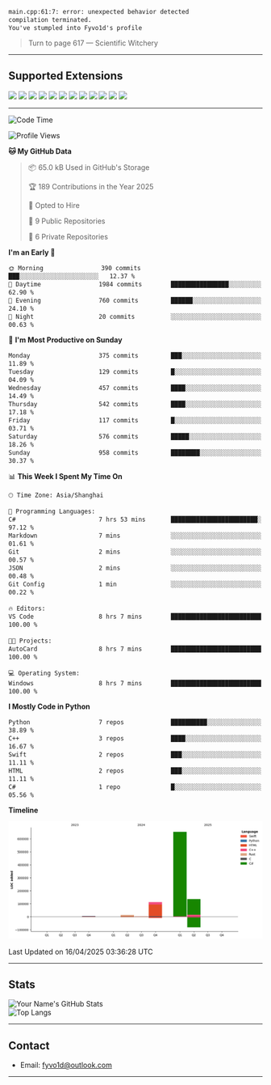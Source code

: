 ```
main.cpp:61:7: error: unexpected behavior detected
compilation terminated.
You've stumpled into Fyvo1d's profile
```

> Turn to page 617 — Scientific Witchery

---

## Supported Extensions

<p align="left">
  <img src="https://cdn.jsdelivr.net/gh/devicons/devicon/icons/cplusplus/cplusplus-original.svg" height="40" />
  <img src="https://cdn.jsdelivr.net/gh/devicons/devicon/icons/csharp/csharp-original.svg" height="40" />
  <img src="https://cdn.jsdelivr.net/gh/devicons/devicon/icons/python/python-original.svg" height="40" />
  <img src="https://cdn.jsdelivr.net/gh/devicons/devicon/icons/swift/swift-original.svg" height="40" />
  <img src="https://cdn.jsdelivr.net/gh/devicons/devicon/icons/git/git-original.svg" height="40" />
  <img src="https://cdn.jsdelivr.net/gh/devicons/devicon/icons/vscode/vscode-original.svg" height="40" />
  <img src="https://www.vulkan.org/user/themes/vulkan/images/logo/vulkan-logo.svg" height="40" />
  <img src="https://cdn.jsdelivr.net/gh/devicons/devicon/icons/opengl/opengl-original.svg" height="40" />
  <img src="https://cdn.jsdelivr.net/gh/devicons/devicon/icons/pytorch/pytorch-original.svg" height="40" />
  <img src="https://cdn.jsdelivr.net/gh/devicons/devicon/icons/unity/unity-original.svg" height="40" />
  <img src="https://cdn.jsdelivr.net/gh/devicons/devicon/icons/unrealengine/unrealengine-original.svg" height="40" />
  <img src="https://cdn.jsdelivr.net/gh/devicons/devicon/icons/cmake/cmake-original.svg" height="40" />
</p>


---

<!--START_SECTION:waka-->
![Code Time](http://img.shields.io/badge/Code%20Time-8%20hrs%2040%20mins-blue)

![Profile Views](http://img.shields.io/badge/Profile%20Views-75-blue)

**🐱 My GitHub Data** 

> 📦 65.0 kB Used in GitHub's Storage 
 > 
> 🏆 189 Contributions in the Year 2025
 > 
> 💼 Opted to Hire
 > 
> 📜 9 Public Repositories 
 > 
> 🔑 6 Private Repositories 
 > 
**I'm an Early 🐤** 

```text
🌞 Morning                390 commits         ███░░░░░░░░░░░░░░░░░░░░░░   12.37 % 
🌆 Daytime                1984 commits        ████████████████░░░░░░░░░   62.90 % 
🌃 Evening                760 commits         ██████░░░░░░░░░░░░░░░░░░░   24.10 % 
🌙 Night                  20 commits          ░░░░░░░░░░░░░░░░░░░░░░░░░   00.63 % 
```
📅 **I'm Most Productive on Sunday** 

```text
Monday                   375 commits         ███░░░░░░░░░░░░░░░░░░░░░░   11.89 % 
Tuesday                  129 commits         █░░░░░░░░░░░░░░░░░░░░░░░░   04.09 % 
Wednesday                457 commits         ████░░░░░░░░░░░░░░░░░░░░░   14.49 % 
Thursday                 542 commits         ████░░░░░░░░░░░░░░░░░░░░░   17.18 % 
Friday                   117 commits         █░░░░░░░░░░░░░░░░░░░░░░░░   03.71 % 
Saturday                 576 commits         █████░░░░░░░░░░░░░░░░░░░░   18.26 % 
Sunday                   958 commits         ████████░░░░░░░░░░░░░░░░░   30.37 % 
```


📊 **This Week I Spent My Time On** 

```text
🕑︎ Time Zone: Asia/Shanghai

💬 Programming Languages: 
C#                       7 hrs 53 mins       ████████████████████████░   97.12 % 
Markdown                 7 mins              ░░░░░░░░░░░░░░░░░░░░░░░░░   01.61 % 
Git                      2 mins              ░░░░░░░░░░░░░░░░░░░░░░░░░   00.57 % 
JSON                     2 mins              ░░░░░░░░░░░░░░░░░░░░░░░░░   00.48 % 
Git Config               1 min               ░░░░░░░░░░░░░░░░░░░░░░░░░   00.22 % 

🔥 Editors: 
VS Code                  8 hrs 7 mins        █████████████████████████   100.00 % 

🐱‍💻 Projects: 
AutoCard                 8 hrs 7 mins        █████████████████████████   100.00 % 

💻 Operating System: 
Windows                  8 hrs 7 mins        █████████████████████████   100.00 % 
```

**I Mostly Code in Python** 

```text
Python                   7 repos             ██████████░░░░░░░░░░░░░░░   38.89 % 
C++                      3 repos             ████░░░░░░░░░░░░░░░░░░░░░   16.67 % 
Swift                    2 repos             ███░░░░░░░░░░░░░░░░░░░░░░   11.11 % 
HTML                     2 repos             ███░░░░░░░░░░░░░░░░░░░░░░   11.11 % 
C#                       1 repo              █░░░░░░░░░░░░░░░░░░░░░░░░   05.56 % 
```



**Timeline**

![Lines of Code chart](https://raw.githubusercontent.com/FyVoid/FyVoid/main/assets/bar_graph.png)


 Last Updated on 16/04/2025 03:36:28 UTC
<!--END_SECTION:waka-->

---

## Stats

![Your Name's GitHub Stats](https://github-readme-stats.vercel.app/api?username=fyvoid&show_icons=true&theme=tokyonight)  
![Top Langs](https://github-readme-stats.vercel.app/api/top-langs/?username=fyvoid&layout=compact&theme=tokyonight)

---

## Contact

- Email: [fyvo1d@outlook.com](fyvo1d@outlook.com)  

---
